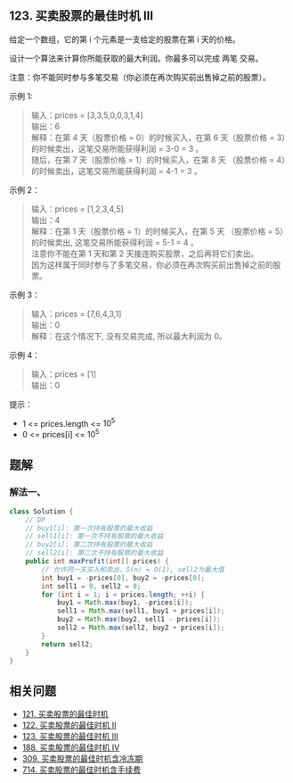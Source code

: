## 123. 买卖股票的最佳时机 III


给定一个数组，它的第 i 个元素是一支给定的股票在第 i 天的价格。

设计一个算法来计算你所能获取的最大利润。你最多可以完成 两笔 交易。

注意：你不能同时参与多笔交易（你必须在再次购买前出售掉之前的股票）。

 

示例 1:

>输入：prices = [3,3,5,0,0,3,1,4]  
>输出：6  
>解释：在第 4 天（股票价格 = 0）的时候买入，在第 6 天（股票价格 = 3）的时候卖出，这笔交易所能获得利润 = 3-0 = 3 。  
>     随后，在第 7 天（股票价格 = 1）的时候买入，在第 8 天 （股票价格 = 4）的时候卖出，这笔交易所能获得利润 = 4-1 = 3 。  


示例 2：

>输入：prices = [1,2,3,4,5]  
>输出：4  
>解释：在第 1 天（股票价格 = 1）的时候买入，在第 5 天 （股票价格 = 5）的时候卖出, 这笔交易所能获得利润 = 5-1 = 4 。     
>     注意你不能在第 1 天和第 2 天接连购买股票，之后再将它们卖出。     
>     因为这样属于同时参与了多笔交易，你必须在再次购买前出售掉之前的股票。  


示例 3：

>输入：prices = [7,6,4,3,1]   
>输出：0   
>解释：在这个情况下, 没有交易完成, 所以最大利润为 0。  


示例 4：

>输入：prices = [1]  
>输出：0  
 

提示：

- 1 <= prices.length <= $10^5$
- 0 <= prices[i] <= $10^5$


## 题解

### 解法一、

```java
class Solution {
    // DP
    // buy1[i]: 第一次持有股票的最大收益
    // sell1[i]: 第一次不持有股票的最大收益
    // buy2[i]: 第二次持有股票的最大收益
    // sell2[i]: 第二次不持有股票的最大收益
    public int maxProfit(int[] prices) {
        // 允许同一天买入和卖出，S(n) = O(1), sell2为最大值
        int buy1 = -prices[0], buy2 = -prices[0];
        int sell1 = 0, sell2 = 0;
        for (int i = 1; i < prices.length; ++i) {
            buy1 = Math.max(buy1, -prices[i]);
            sell1 = Math.max(sell1, buy1 + prices[i]);
            buy2 = Math.max(buy2, sell1 - prices[i]);
            sell2 = Math.max(sell2, buy2 + prices[i]);
        }
        return sell2;
    }
}
```


## 相关问题

- [121. 买卖股票的最佳时机](./121.%20买卖股票的最佳时机.md)
- [122. 买卖股票的最佳时机 II](./122.%20买卖股票的最佳时机%20II.md)
- [123. 买卖股票的最佳时机 III](./123.%20买卖股票的最佳时机%20III.md)
- [188. 买卖股票的最佳时机 IV](./188.%20买卖股票的最佳时机%20IV.md)
- [309. 买卖股票的最佳时机含冷冻期](./309.%20买卖股票的最佳时机含冷冻期.md)
- [714. 买卖股票的最佳时机含手续费](./714.%20买卖股票的最佳时机含手续费.md)




